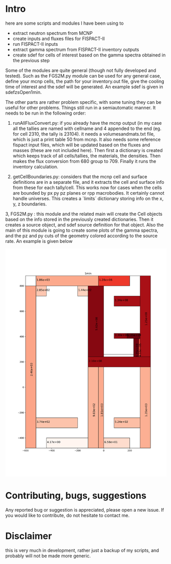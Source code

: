 # Intro

here are some scripts and modules I have been using to

- extract neutron spectrum from MCNP
- create inputs and fluxes files for FISPACT-II
- run FISPACT-II inputs
- extract gamma spectrum from FISPACT-II inventory outputs
- create sdef for cells of interest based on the gamma spectra obtained in the previous step

Some of the modules are quite general (though not fully developed and tested).
Such as the FGS2M.py module can be used for any general case, define your mcnp cells, the path for your inventory.out file, give the cooling time of interest and the sdef will be generated. An example sdef is given in sdefzsOpen1min.

The other parts are rather problem specific, with some tuning they can be useful for other problems.
Things still run in a semiautomatic manner. 
It needs to be run in the following order:

1. runAllFluxConvert.py: if you already have the mcnp output (in my case all the tallies are named with cellname and 4 appended to the end (eg. for cell 2310, the tally is 23104).
it needs a volumesandmats.txt file, which is just a print table 50 from mcnp. It also needs some reference fispact input files, which will be updated based on the fluxes and masses (these are not included here). Then first a dictionary is created which keeps track of all cells/tallies, the materials, the densities.
Then makes the flux conversion from 680 group to 709. Finally it runs the inventory calculation.

2.  getCellBoundaries.py: considers that the mcnp cell and surface definitions are in a separate file, and it extracts the cell and surface info from these for each tally/cell. This works now for cases when the cells are bounded by px py pz planes or rpp macrobodies. It certainly cannot handle universes. This creates a ´limits´ dictionary storing info on the x, y, z boundaries.

3, FGS2M.py : this module and the related main will create the Cell objects based on the info stored in the previously created dictionaries. Then it creates a source object, and sdef source definition for that object. Also the main of this module is going to create some plots of the gamma spectra, and the pz and py cuts of the geometry colored according to the source rate. An example is given below

![](sourceRateMap_1min.png "pz cut of geometry colored according to source rate")

# Contributing, bugs, suggestions

Any reported bug or suggestion is appreciated, please open a new issue. If you would like to contribute, do not hesitate to contact me. 

# Disclaimer

this is very much in development, rather just a backup of my scripts, and probably will not be made more generic.


